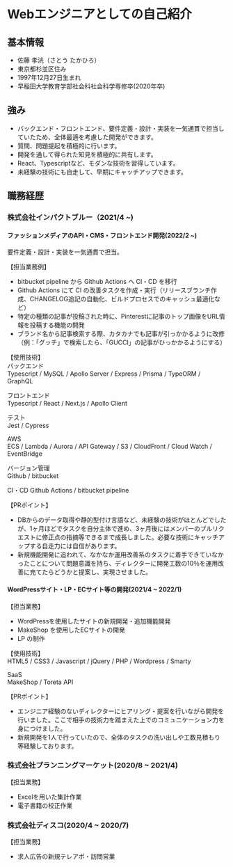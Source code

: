 # Webエンジニアとしての自己紹介

## 基本情報
- 佐藤 孝洸（さとう たかひろ）
- 東京都杉並区住み
- 1997年12月27日生まれ
- 早稲田大学教育学部社会科社会科学専修卒(2020年卒)

## 強み
- バックエンド・フロントエンド、要件定義・設計・実装を一気通貫で担当していたため、全体最適を考慮した開発ができます。
- 質問、問題提起を積極的に行います。
- 開発を通して得られた知見を積極的に共有します。
- React、Typescriptなど、モダンな技術を習得しています。
- 未経験の技術にも自走して、早期にキャッチアップできます。

## 職務経歴

### 株式会社インパクトブルー（2021/4 ~)

#### ファッションメディアのAPI・CMS・フロントエンド開発(2022/2 ~)
要件定義・設計・実装を一気通貫で担当。

【担当業務例】
- bitbucket pipeline から Github Actions へ CI・CD を移行
- Github Actions にて CI の改善タスクを作成・実行（リリースブランチ作成、CHANGELOG追記の自動化、ビルドプロセスでのキャッシュ最適化など）
- 特定の種類の記事が投稿された時に、Pinterestに記事のトップ画像をURL情報を投稿する機能の開発
- ブランド名から記事検索する際、カタカナでも記事が引っかかるように改修（例：「グッチ」で検索したら、「GUCCI」の記事がひっかかるようにする）

【使用技術】  
バックエンド  
Typescript / MySQL / Apollo Server / Express / Prisma / TypeORM / GraphQL

フロントエンド  
Typescript / React / Next.js / Apollo Client

テスト  
Jest / Cypress

AWS  
ECS / Lambda / Aurora / API Gateway / S3 / CloudFront / Cloud Watch / EventBridge

バージョン管理  
Github / bitbucket

CI・CD
Github Actions / bitbucket pipeline

【PRポイント】  
- DBからのデータ取得や静的型付け言語など、未経験の技術がほとんどでしたが、1ヶ月ほどでタスクを自分主体で進め、3ヶ月後にはメンバーのプルリクエストに修正点の指摘等できるまで成長しました。必要な技術にキャッチアップする自走力には自信があります。
- 新規機能開発に追われて、なかなか運用改善系のタスクに着手できていなかったことについて問題意識を持ち、ディレクターに開発工数の10％を運用改善に充てたらどうかと提案し、実現させました。

#### WordPressサイト・LP・ECサイト等の開発(2021/4 ~ 2022/1)
【担当業務】  
- WordPressを使用したサイトの新規開発・追加機能開発
- MakeShop を使用したECサイトの開発
- LP の制作

 【使用技術】  
 HTML5 / CSS3 / Javascript / jQuery / PHP / Wordpress / Smarty

 SaaS  
 MakeShop / Toreta API

【PRポイント】  
- エンジニア経験のないディレクターにヒアリング・提案を行いながら開発を行いました。ここで相手の技術力を踏まえた上でのコミュニケーション力を身につけました。
- 新規開発を1人で行っていたので、全体のタスクの洗い出しや工数見積もり等経験しております。

### 株式会社プランニングマーケット(2020/8 ~ 2021/4)
【担当業務】  
- Excelを用いた集計作業
- 電子書籍の校正作業

### 株式会社ディスコ(2020/4 ~ 2020/7)
【担当業務】  
- 求人広告の新規テレアポ・訪問営業